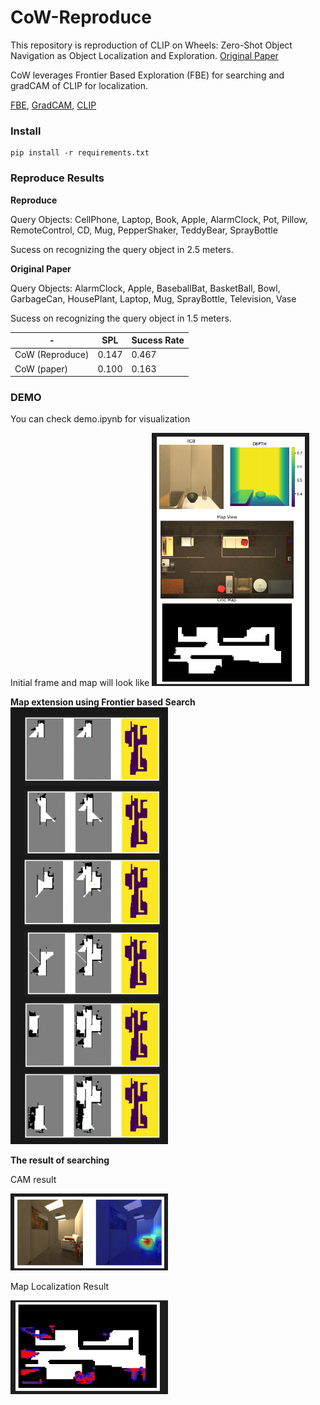 # CoW-Reproduce

This repository is reproduction of CLIP on Wheels: Zero-Shot Object Navigation as Object Localization and Exploration.
[Original Paper](https://arxiv.org/abs/2203.10421)

CoW leverages Frontier Based Exploration (FBE) for searching and gradCAM of CLIP for localization.

[FBE](https://dl.acm.org/doi/pdf/10.1145/280765.280773), [GradCAM](https://openaccess.thecvf.com/content_iccv_2017/html/Selvaraju_Grad-CAM_Visual_Explanations_ICCV_2017_paper.html), [CLIP](https://arxiv.org/abs/2103.00020)

### Install
```
pip install -r requirements.txt
```

### Reproduce Results

**Reproduce**

Query Objects: CellPhone, Laptop, Book, Apple, AlarmClock, Pot, Pillow, RemoteControl, CD, Mug, PepperShaker, TeddyBear, SprayBottle

Sucess on recognizing the query object in 2.5 meters.

**Original Paper**

Query Objects: AlarmClock, Apple, BaseballBat, BasketBall, Bowl, GarbageCan, HousePlant, 
Laptop, Mug, SprayBottle, Television, Vase

Sucess on recognizing the query object in 1.5 meters.

|    -        |      SPL    | Sucess Rate |
| ----------- | ----------- | ----------- |
| CoW (Reproduce)| 0.147    |  0.467      |
| CoW (paper) | 0.100      |  0.163      |

### DEMO
You can check demo.ipynb for visualization

Initial frame and map will look like 
<img src="fig/pillow/init.png"  width=50% height=50%>

**Map extension using Frontier based Search**
<img src="fig/pillow/step.png" width=50% height=50%>

**The result of searching**

CAM result

<img src="fig/pillow/cam.png" width=50% height=50%>

Map Localization Result

<img src="fig/pillow/res_map.png" width=50% height=50%>
